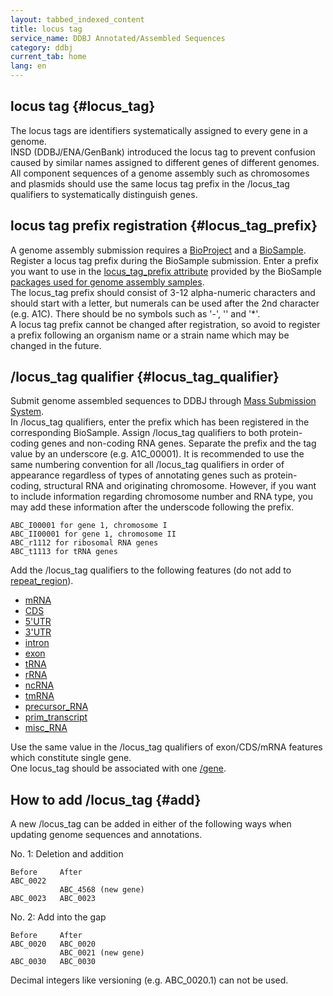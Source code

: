 ```yaml
---
layout: tabbed_indexed_content
title: locus tag
service_name: DDBJ Annotated/Assembled Sequences
category: ddbj
current_tab: home
lang: en
---
```


## locus tag {#locus_tag}

The locus tags are identifiers systematically assigned to every gene in a genome.    
INSD (DDBJ/ENA/GenBank) introduced the locus tag to prevent confusion caused by similar names assigned to different genes of different genomes. All component sequences of a genome assembly such as chromosomes and plasmids should use the same locus tag prefix in the /locus_tag qualifiers to systematically distinguish genes.    

## locus tag prefix registration {#locus_tag_prefix}

A genome assembly submission requires a [BioProject](/bioproject/submission-e.html) and a [BioSample](/biosample/submission-e.html).    
Register a locus tag prefix during the BioSample submission. Enter a prefix you want to use in the [locus_tag_prefix attribute](/biosample/attribute-e.html#locus_tag_prefix) provided by the BioSample [packages used for genome assembly samples](/biosample/overview-e.html#genome-assembly-sample).    
The locus_tag prefix should consist of 3-12 alpha-numeric characters and should start with a letter, 
but numerals can be used after the 2nd character (e.g. A1C).   There should be no symbols such as '-', '\' and '\*'.    
A locus tag prefix cannot be changed after registration, so avoid to register a prefix following an organism name or a strain name which may be changed in the future.

## /locus_tag qualifier {#locus_tag_qualifier}

Submit genome assembled sequences to DDBJ through [Mass Submission System](/ddbj/mss-e.html).   
In /locus_tag qualifiers, enter the prefix which has been registered in the corresponding BioSample.  Assign /locus_tag qualifiers to both protein-coding genes and non-coding RNA genes. Separate the prefix and the tag value by an underscore (e.g. A1C_00001). It is recommended to use the same numbering convention for all /locus_tag qualifiers in order of appearance regardless of types of annotating genes such as protein-coding, structural RNA and originating chromosome. However, if you want to include information regarding chromosome number and RNA type, you may add these information after the underscode following the prefix.

```
ABC_I00001 for gene 1, chromosome I
ABC_II00001 for gene 1, chromosome II
ABC_r1112 for ribosomal RNA genes
ABC_t1113 for tRNA genes
```

Add the /locus_tag qualifiers to the following features (do not add to [repeat_region](/ddbj/features-e.html#repeat_region)).  

* [mRNA](/ddbj/features-e.html#mRNA)
* [CDS](/ddbj/features-e.html#cds)
* [5'UTR](/ddbj/features-e.html#5UTR)
* [3'UTR](/ddbj/features-e.html#3UTR)
* [intron](/ddbj/features-e.html#intron)
* [exon](/ddbj/features-e.html#exon)
* [tRNA](/ddbj/features-e.html#tRNA)
* [rRNA](/ddbj/features-e.html#rRNA)
* [ncRNA](/ddbj/features-e.html#ncRNA)
* [tmRNA](/ddbj/features-e.html#tmRNA)
* [precursor_RNA](/ddbj/features-e.html#precursor_RNA)
* [prim_transcript](/ddbj/feature-table.html#prim_transcript)
* [misc_RNA](/ddbj/features-e.html#misc_RNA)

Use the same value in the /locus_tag qualifiers of exon/CDS/mRNA features which constitute single gene.    
One locus_tag should be associated with one [/gene](/ddbj/qualifiers-e.html#gene).    

## How to add /locus_tag {#add}

A new /locus_tag can be added in either of the following ways when updating genome sequences and annotations.  

No. 1: Deletion and addition

```
Before     After
ABC_0022
           ABC_4568 (new gene)
ABC_0023   ABC_0023
```

No. 2: Add into the gap

```
Before     After
ABC_0020   ABC_0020
           ABC_0021 (new gene)
ABC_0030   ABC_0030
```

Decimal integers like versioning (e.g. ABC_0020.1) can not be used.  

